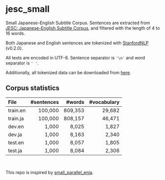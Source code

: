 # jesc_small

Small Japanese-English Subtitle Corpus. Sentences are extracted from [JESC: Japanese-English Subtitle Corpus](https://nlp.stanford.edu/projects/jesc/index.html), and filtered with the length of 4 to 16 words.

Both Japanese and English sentences are tokenized with [StanfordNLP](https://stanfordnlp.github.io/stanfordnlp/) (v0.2.0).

All texts are encoded in UTF-8. Sentence separator is `'\n'` and word separator is `' '`.

Additionally, all tokenized data can be downloaded from [here](https://drive.google.com/drive/folders/1ldHD6mAJK6Q7vGeu8zk7OXdHPFVcO361?usp=sharing).


## Corpus statistics

| File           | #sentences |  #words  | #vocabulary |
|:---------------|-----------:|---------:|------------:|
| train.en       |    100,000 |  809,353 |      29,682 |
| train.ja       |    100,000 |  808,157 |      46,471 |
| dev.en         |      1,000 |    8,025 |       1,827 |
| dev.ja         |      1,000 |    8,163 |       2,340 |
| test.en        |      1,000 |    8,057 |       1,805 |
| test.ja        |      1,000 |    8,084 |       2,306 |


<br>

This repo is inspired by [small_parallel_enja](https://github.com/odashi/small_parallel_enja).
